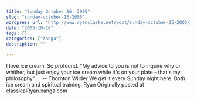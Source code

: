 ```yaml
---
title: "Sunday October 16, 2005"
slug: "sunday-october-16-2005"
wordpress_url: "http://www.ryanclarke.net/post/sunday-october-16-2005/"
date: "2005-10-16"
tags: []
categories: ["Xanga"]
description: ""

---
```


I love ice cream. So profound.
 "My advice to you is not to inquire why or whither, but just enjoy your ice cream while it's on your plate - that's my philosophy"
     -- Thornton Wilder
 We get it every Sunday night here. Both ice cream and spiritual training.
 Ryan
Originally posted at classicalRyan.xanga.com
